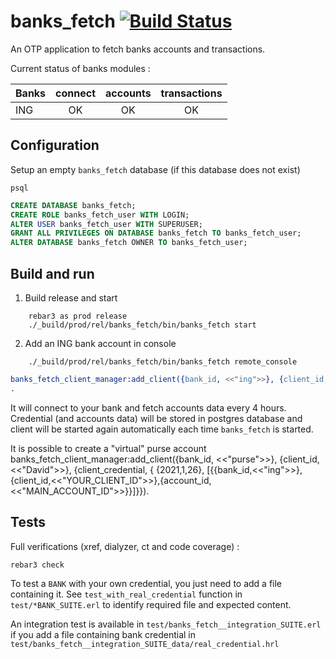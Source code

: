 banks_fetch [![Build Status](https://travis-ci.com/davidjulien/banks_fetch.svg?branch=master)](https://travis-ci.com/davidjulien/banks_fetch)
===========

An OTP application to fetch banks accounts and transactions.

Current status of banks modules :

| Banks         | connect       | accounts  | transactions |
| ------------- |:-------------:|:---------:|:------------:|
| ING           | OK            | OK        | OK           |


Configuration
-----

Setup an empty `banks_fetch` database (if this database does not exist)

```console
psql
```

```sql
CREATE DATABASE banks_fetch;
CREATE ROLE banks_fetch_user WITH LOGIN;
ALTER USER banks_fetch_user WITH SUPERUSER;
GRANT ALL PRIVILEGES ON DATABASE banks_fetch TO banks_fetch_user;
ALTER DATABASE banks_fetch OWNER TO banks_fetch_user;
```

Build and run
-----

1. Build release and start

```console
    rebar3 as prod release
    ./_build/prod/rel/banks_fetch/bin/banks_fetch start
```

2. Add an ING bank account in console

```console
    ./_build/prod/rel/banks_fetch/bin/banks_fetch remote_console
```

```erlang
banks_fetch_client_manager:add_client({bank_id, <<"ing">>}, {client_id, <<"YOUR_CLIENT_ID">>}, {client_credential, {"YOUR_PASSWORD","YOUR_BIRTHDATE_DDMMYYYY"}})
.
```

It will connect to your bank and fetch accounts data every 4 hours. Credential (and accounts data) will be stored in postgres database and client will be started again automatically each time `banks_fetch` is started.

It is possible to create a "virtual" purse account
banks_fetch_client_manager:add_client({bank_id, <<"purse">>}, {client_id, <<"David">>}, {client_credential, {  {2021,1,26}, [{{bank_id,<<"ing">>},{client_id,<<"YOUR_CLIENT_ID">>},{account_id,<<"MAIN_ACCOUNT_ID">>}}]}}).

Tests
-----

Full verifications (xref, dialyzer, ct and code coverage) :

```console
rebar3 check
```

To test a `BANK` with your own credential, you just need to add a file containing it. See `test_with_real_credential` function in `test/*BANK_SUITE.erl` to identify required file and expected content.

An integration test is available in `test/banks_fetch__integration_SUITE.erl` if you add a file containing bank credential in `test/banks_fetch__integration_SUITE_data/real_credential.hrl`
